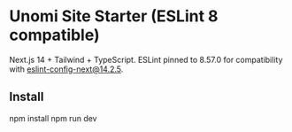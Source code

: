 # Unomi Site Starter (ESLint 8 compatible)

Next.js 14 + Tailwind + TypeScript. ESLint pinned to 8.57.0 for compatibility with eslint-config-next@14.2.5.

## Install
npm install
npm run dev
